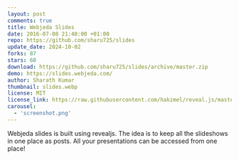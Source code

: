 ```yaml
---
layout: post
comments: true
title: Webjeda Slides
date: 2016-07-08 21:40:00 +01:00
repo: https://github.com/sharu725/slides
update_date: 2024-10-02
forks: 87
stars: 60
download: https://github.com/sharu725/slides/archive/master.zip
demo: https://slides.webjeda.com/
author: Sharath Kumar
thumbnail: slides.webp
license: MIT
license_link: https://raw.githubusercontent.com/hakimel/reveal.js/master/LICENSE
carousel:
  - 'screenshot.png'
---
```


Webjeda slides is built using revealjs. The idea is to keep all the slideshows in one place as posts. All your presentations can be accessed from one place!
